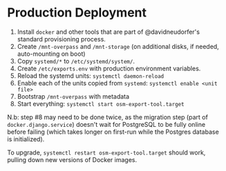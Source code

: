 # Production Deployment

1. Install `docker` and other tools that are part of @davidneudorfer's standard
  provisioning process.
2. Create `/mnt-overpass` and `/mnt-storage` (on additional disks, if needed,
  auto-mounting on boot)
3. Copy `systemd/*` to `/etc/systemd/system/`.
4. Create `/etc/exports.env` with production environment variables.
5. Reload the systemd units: `systemctl daemon-reload`
6. Enable each of the units copied from `systemd`: `systemctl enable <unit
  file>`
7. Bootstrap `/mnt-overpass` with metadata
8. Start everything: `systemctl start osm-export-tool.target`

N.b: step #8 may need to be done twice, as the migration step (part of
`docker.django.service`) doesn't wait for PostgreSQL to be fully online before
failing (which takes longer on first-run while the Postgres database is
initialized).

To upgrade, `systemctl restart osm-export-tool.target` should work, pulling down
new versions of Docker images.
